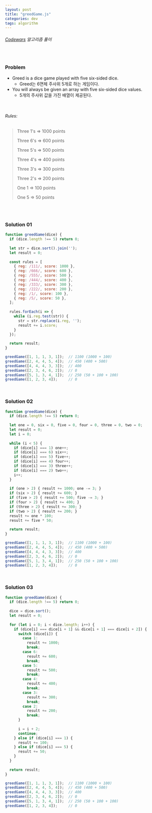 ```yaml
---
layout: post
title: "greedGame.js"
categories: dev
tags: algorithm
---
```


###### [Codewars](https://www.codewars.com) 알고리즘 풀이

<br>

### Problem

- Greed is a dice game played with five six-sided dice.
  - Greed는 6면체 주사위 5개로 하는 게임이다.
- You will always be given an array with five six-sided dice values.
  - 5개의 주사위 값을 가진 배열이 제공된다.

<br>

###### Rules:

> Three 1\'s =\> 1000 points
>
> Three 6\'s =\> 600 points
>
> Three 5\'s =\> 500 points
>
> Three 4\'s =\> 400 points
>
> Three 3\'s =\> 300 points
>
> Three 2\'s =\> 200 points
>
> One 1 =\> 100 points
>
> One 5 =\> 50 points

<br>

<br>

### Solution 01

```js
function greedGame(dice) {
  if (dice.length !== 5) return 0;
  
  let str = dice.sort().join('');
  let result = 0;
  
  const rules = [
    { reg: /111/, score: 1000 },
    { reg: /666/, score: 600 },
    { reg: /555/, score: 500 },
    { reg: /444/, score: 400 },
    { reg: /333/, score: 300 },
    { reg: /222/, score: 200 },
    { reg: /1/, score: 100 },
    { reg: /5/, score: 50 },
  ];
  
  rules.forEach(i => {
    while (i.reg.test(str)) {
      str = str.replace(i.reg, '');
      result += i.score;
    }
  });
  
  return result;
}

greedGame([1, 1, 1, 3, 1]);  // 1100 (1000 + 100)
greedGame([2, 4, 4, 5, 4]);  // 450 (400 + 500)
greedGame([4, 4, 4, 3, 3]);  // 400
greedGame([2, 3, 4, 6, 2]);  // 0
greedGame([5, 1, 3, 4, 1]);  // 250 (50 + 100 + 100)
greedGame([1, 2, 3, 4]);     // 0
```

<br>

### Solution 02

```js
function greedGame(dice) {
  if (dice.length !== 5) return 0;
  
  let one = 0, six = 0, five = 0, four = 0, three = 0, two = 0;
  let result = 0;
  let i = 0;
  
  while (i < 5) {
    if (dice[i] === 1) one++;
    if (dice[i] === 6) six++;
    if (dice[i] === 5) five++;
    if (dice[i] === 4) four++;
    if (dice[i] === 3) three++;
    if (dice[i] === 2) two++;
    i++;
  }
  
  if (one > 2) { result += 1000; one -= 3; }
  if (six > 2) { result += 600; }
  if (five > 2) { result += 500; five -= 3; }
  if (four > 2) { result += 400; }
  if (three > 2) { result += 300; }
  if (two > 2) { result += 200; }
  result += one * 100;
  result += five * 50;
  
  return result;
}

greedGame([1, 1, 1, 3, 1]);  // 1100 (1000 + 100)
greedGame([2, 4, 4, 5, 4]);  // 450 (400 + 500)
greedGame([4, 4, 4, 3, 3]);  // 400
greedGame([2, 3, 4, 6, 2]);  // 0
greedGame([5, 1, 3, 4, 1]);  // 250 (50 + 100 + 100)
greedGame([1, 2, 3, 4]);     // 0
```

<br>

### Solution 03

```js
function greedGame(dice) {
  if (dice.length !== 5) return 0;
  
  dice = dice.sort();
  let result = 0;
  
  for (let i = 0; i < dice.length; i++) {
    if (dice[i] === dice[i + 1] && dice[i + 1] === dice[i + 2]) {
      switch (dice[i]) {
        case 1:
          result += 1000;
          break;
        case 6:
          result += 600;
          break;
        case 5:
          result += 500;
          break;
        case 4:
          result += 400;
          break;
        case 3:
          result += 300;
          break;
        case 2:
          result += 200;
          break;
      }
      
      i = i + 2;
      continue;
    } else if (dice[i] === 1) {
      result += 100;
    } else if (dice[i] === 5) {
      result += 50;
    }
  }
  
  return result;
}

greedGame([1, 1, 1, 3, 1]);  // 1100 (1000 + 100)
greedGame([2, 4, 4, 5, 4]);  // 450 (400 + 500)
greedGame([4, 4, 4, 3, 3]);  // 400
greedGame([2, 3, 4, 6, 2]);  // 0
greedGame([5, 1, 3, 4, 1]);  // 250 (50 + 100 + 100)
greedGame([1, 2, 3, 4]);     // 0
```

<br>

<br>